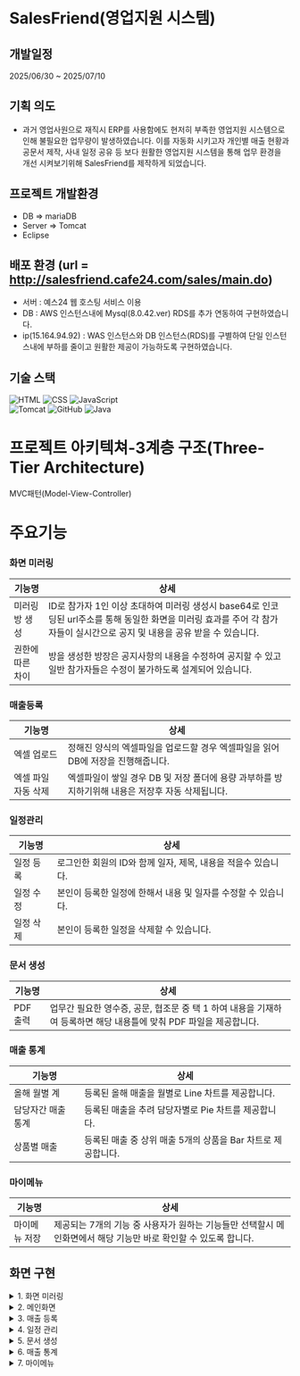 # SalesFriend(영업지원 시스템)


## 개발일정
  2025/06/30 ~ 2025/07/10


## 기획 의도

- 과거 영업사원으로 재직시 ERP를 사용함에도 현저히 부족한 영업지원 시스템으로 인해 불필요한 업무량이 발생하였습니다.
    이를 자동화 시키고자 개인별 매출 현황과 공문서 제작, 사내 일정 공유 등 보다 원활한 영업지원 시스템을 통해 업무 환경을 개선 시켜보기위해 SalesFriend를 제작하게 되었습니다.

## 프로젝트 개발환경

- DB => mariaDB
- Server => Tomcat
- Eclipse


## 배포 환경 (url = http://salesfriend.cafe24.com/sales/main.do)
- 서버 : 예스24 웹 호스팅 서비스 이용
- DB : AWS 인스턴스내에 Mysql(8.0.42.ver) RDS를 추가 연동하여 구현하였습니다.
- ip(15.164.94.92) : WAS 인스턴스와 DB 인스턴스(RDS)를 구별하여 단일 인스턴스내에 부하를 줄이고 원활한 제공이 가능하도록 구현하였습니다.

## 기술 스택

![HTML](https://img.shields.io/badge/html5-E34F26?style=for-the-badge&logo=html5&logoColor=white)
![CSS](https://img.shields.io/badge/css-1572B6?style=for-the-badge&logo=css3&logoColor=white)
![JavaScript](https://img.shields.io/badge/javascript-F7DF1E?style=for-the-badge&logo=javascript&logoColor=black)
<br>
![Tomcat](https://img.shields.io/badge/apache%20tomcat-F8DC75?style=for-the-badge&logo=apache%20tomcat&logoColor=black)
![GitHub](https://img.shields.io/badge/github-181717?style=for-the-badge&logo=github&logoColor=white)
![Java](https://img.shields.io/badge/java-007396?style=for-the-badge&logo=java&logoColor=white)


# 프로젝트 아키텍쳐-3계층 구조(Three-Tier Architecture) 
MVC패턴(Model-View-Controller)

# 주요기능

### 화면 미러링

|기능명|상세|
|--|--|
|미러링 방 생성|ID로 참가자 1인 이상 초대하여 미러링 생성시 base64로 인코딩된 url주소를 통해 동일한 화면을 미러링 효과를 주어 각 참가자들이 실시간으로 공지 및 내용을 공유 받을 수 있습니다.|
|권한에 따른 차이|방을 생성한 방장은 공지사항의 내용을 수정하여 공지할 수 있고 일반 참가자들은 수정이 불가하도록 설계되어 있습니다. |

### 매출등록

|기능명|상세|
|--|--|
|엑셀 업로드|정해진 양식의 엑셀파일을 업로드할 경우 엑셀파일을 읽어 DB에 저장을 진행해줍니다.|
|엑셀 파일 자동 삭제|엑셀파일이 쌓일 경우 DB 및 저장 폴더에 용량 과부하를 방지하기위해 내용은 저장후 자동 삭제됩니다. |


### 일정관리

|기능명|상세|
|--|--|
|일정 등록| 로그인한 회원의 ID와 함께 일자, 제목, 내용을 적을수 있습니다.|
|일정 수정| 본인이 등록한 일정에 한해서 내용 및 일자를 수정할 수 있습니다.|
|일정 삭제| 본인이 등록한 일정을 삭제할 수 있습니다. |


### 문서 생성

|기능명|상세|
|--|--|
|PDF 출력| 업무간 필요한 영수증, 공문, 협조문 중 택 1 하여 내용을 기재하여 등록하면 해당 내용틀에 맞춰 PDF 파일을 제공합니다.|


### 매출 통계

|기능명|상세|
|--|--|
|올해 월별 계|등록된 올해 매출을 월별로 Line 차트를 제공합니다.|
|담당자간 매출 통계|등록된 매출을 추려 담당자별로 Pie 차트를 제공합니다.|
|상품별 매출|등록된 매출 중 상위 매출 5개의 상품을 Bar 차트로 제공합니다.|

### 마이메뉴

|기능명|상세|
|--|--|
|마이메뉴 저장|제공되는 7개의 기능 중 사용자가 원하는 기능들만 선택할시 메인화면에서 해당 기능만 바로 확인할 수 있도록 합니다.|



## 화면 구현

<details>
<summary>
1. 화면 미러링
</summary>
<img width="1612" height="879" alt="Image" src="https://github.com/user-attachments/assets/386e008c-deaa-44ef-b5fb-224dd215dfd2" />
<img width="1602" height="873" alt="Image" src="https://github.com/user-attachments/assets/b965e85e-33b8-412d-a326-ab6d0e621f5c" />
</details>

<details>
<summary>
2. 메인화면
</summary>
<img width="1887" height="894" alt="Image" src="https://github.com/user-attachments/assets/a6ab7036-1296-4150-a096-1e42a7204e83" />
</details>

<details>
<summary>
3. 매출 등록
</summary>
<img width="1913" height="861" alt="Image" src="https://github.com/user-attachments/assets/91d9c79a-82c0-4b9c-8672-7c44cd95488d" alt="매출등록"/>
</details>

<details>
<summary>
4. 일정 관리
</summary>
<img width="1905" height="896" alt="Image" src="https://github.com/user-attachments/assets/213d59fd-d53c-4ddd-a466-fa8593c55c24" alt="일정관리" />
</details>

<details>
<summary>
5. 문서 생성
</summary>
<img width="1864" height="897" alt="Image" src="https://github.com/user-attachments/assets/59588cda-d610-46a6-82e9-fb93070b8206" alt="문서생" />
</details>

<details>
<summary>
6. 매출 통계
</summary>
<img width="1890" height="896" alt="Image" src="https://github.com/user-attachments/assets/40ee5f61-bee6-4dac-a54a-beff8929c83f" />
</details>


<details>
<summary>
7. 마이메뉴
</summary>
<img width="1900" height="903" alt="Image" src="https://github.com/user-attachments/assets/6645c72e-6ff8-4ee9-9ec3-c414453270b0" alt="마이메뉴" />
</details>

